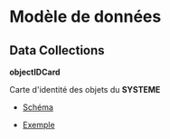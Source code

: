 # Modèle de données

## Data Collections

**objectIDCard**

Carte d'identité des objets du **SYSTEME**

- [Schéma](./0801.ObjectIDCard.json)

- [Exemple](./0801.ObjectIDCardexample.json)
  
